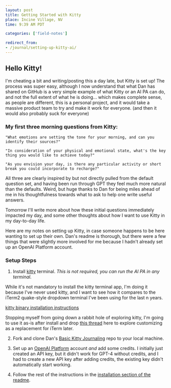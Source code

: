 ```yaml
---
layout: post
title: Getting Started with Kitty
place: Incine Village, NV
time: 9:39 AM PDT

categories: ['field-notes']

redirect_from:
- /journal/setting-up-kitty-ai/
---
```


## Hello Kitty!

I'm cheating a bit and writing/posting this a day late, but Kitty is set up! The process was super easy, although I now understand that what Dan has shared on GitHub is a very simple example of what Kitty or an AI PA can do, and not the full extent of what he is doing... which makes complete sense, as people are different, this is a personal project, and it would take a massive product team to try and make it work for everyone. (and then it would also probably suck for everyone)

### My first three morning questions from Kitty:

`"What emotions are setting the tone for your morning, and can you identify their sources?"`

`"In consideration of your physical and emotional state, what's the key thing you would like to achieve today?"`

`"As you envision your day, is there any particular activity or short break you could incorporate to recharge?"`

All three are clearly inspired by but not directly pulled from the default question set, and having been run through GPT they feel much more natural than the defaults. Weird, but huge thanks to Dan for being miles ahead of me in his thoughtfulness towards what to ask to help one write useful answers.

Tomorrow I'll write more about how these initial questions immediately impacted my day, and some other thoughts about how I want to use Kitty in my day-to-day life.

Here are my notes on setting up Kitty, in case someone happens to be here wanting to set up their own. Dan's readme is thorough, but there were a few things that were slightly more involved for me because I hadn't already set up an OpenAI Platform account.

### Setup Steps

1. Install [kitty](https://sw.kovidgoyal.net/kitty/) terminal. _This is not required, you can run the AI PA in any terminal._

  While it's not mandatory to install the kitty terminal app, I'm doing it because I've never used kitty, and I want to see how it compares to the iTerm2 quake-style dropdown terminal I've been using for the last n years.

  [kitty binary installation instructions](https://sw.kovidgoyal.net/kitty/binary/)

  Stopping myself from going down a rabbit hole of exploring kitty, I'm going to use it as-is after install and drop [this thread](https://github.com/kovidgoyal/kitty/issues/45) here to explore customizing as a replacement for iTerm later.

2. Fork and clone Dan's [Basic Kitty Journaling](https://github.com/revdancatt/basic-kitty-journaling) repo to your local machine.

3. Set up an [OpenAI Platform](https://platform.openai.com/welcome?step=create) account *and* add some credits. I initially just created an API key, but it didn't work for GPT-4 without credits, and I had to create a new API key after adding credits, the existing key didn't automatically start working.

4. Follow the rest of the instructions in the [installation section of the readme](https://github.com/revdancatt/basic-kitty-journaling?tab=readme-ov-file#installation).